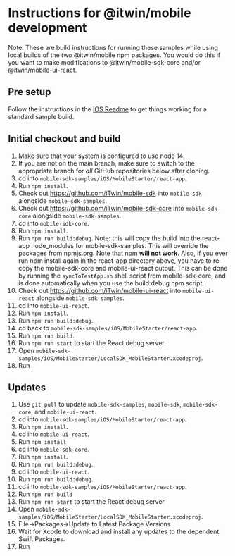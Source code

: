 # Instructions for @itwin/mobile development

Note: These are build instructions for running these samples while using local builds of the two @itwin/mobile npm packages. You would do this if you want to make modifications to @itwin/mobile-sdk-core and/or @itwin/mobile-ui-react.

## Pre setup

Follow the instructions in the [iOS Readme](../../README.md) to get things working for a standard sample build.

## Initial checkout and build

1. Make sure that your system is configured to use node 14.
1. If you are not on the main branch, make sure to switch to the appropriate branch for _all_ GitHub repositories below after cloning.
1. cd into `mobile-sdk-samples/iOS/MobileStarter/react-app`.
1. Run `npm install`.
1. Check out https://github.com/iTwin/mobile-sdk into `mobile-sdk` alongside `mobile-sdk-samples`.
1. Check out https://github.com/iTwin/mobile-sdk-core into `mobile-sdk-core` alongside `mobile-sdk-samples`.
1. cd into `mobile-sdk-core`.
1. Run `npm install`.
1. Run `npm run build:debug`. Note: this will copy the build into the react-app node_modules for mobile-sdk-samples. This will override the packages from npmjs.org. Note that npm __will not work__. Also, if you ever run npm install again in the react-app directory above, you have to re-copy the mobile-sdk-core and mobile-ui-react output. This can be done by running the `syncToTestApp.sh` shell script from mobile-sdk-core, and is done automatically when you use the build:debug npm script.
1. Check out https://github.com/iTwin/mobile-ui-react into `mobile-ui-react` alongside `mobile-sdk-samples`.
1. cd into `mobile-ui-react`.
1. Run `npm install`.
1. Run `npm run build:debug`.
1. cd back to `mobile-sdk-samples/iOS/MobileStarter/react-app`.
1. Run `npm run build`.
1. Run `npm run start` to start the React debug server.
1. Open `mobile-sdk-samples/iOS/MobileStarter/LocalSDK_MobileStarter.xcodeproj`.
1. Run

## Updates

1. Use `git pull` to update `mobile-sdk-samples`, `mobile-sdk`, `mobile-sdk-core`, and `mobile-ui-react`.
1. cd into `mobile-sdk-samples/iOS/MobileStarter/react-app`.
1. Run `npm install`.
1. cd into `mobile-ui-react`.
1. Run `npm install`
1. cd into `mobile-sdk-core`.
1. Run `npm install`.
1. Run `npm run build:debug`.
1. cd into `mobile-ui-react`.
1. Run `npm run build:debug`.
1. cd into `mobile-sdk-samples/iOS/MobileStarter/react-app`.
1. Run `npm run build`
1. Run `npm run start` to start the React debug server
1. Open `mobile-sdk-samples/iOS/MobileStarter/LocalSDK_MobileStarter.xcodeproj`.
1. File->Packages->Update to Latest Package Versions
1. Wait for Xcode to download and install any updates to the dependent Swift Packages.
1. Run
